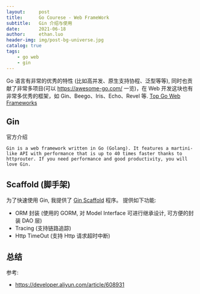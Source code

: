 ```yaml
---
layout:     post
title:      Go Courese - Web FrameWork 
subtitle:   Gin 介绍与使用
date:       2021-06-18
author:     ethan.luo
header-img: img/post-bg-universe.jpg
catalog: true
tags:
    - go web
    - gin
---
```


Go 语言有非常的优秀的特性 (比如高并发、原生支持协程、泛型等等), 同时也贡献了非常多项目(可以 https://awesome-go.com/ 一览)，在 Web 开发这块也有非常多优秀的框架，如 Gin、Beego、Iris、Echo、Revel 等.
[Top Go Web Frameworks](https://github.com/mingrammer/go-web-framework-stars)

## Gin
官方介绍
```text
Gin is a web framework written in Go (Golang). It features a martini-like API with performance that is up to 40 times faster thanks to httprouter. If you need performance and good productivity, you will love Gin.
```

## Scaffold (脚手架)
为了快速使用 Gin, 我提供了 [Gin Scaffold](https://github.com/codeandcode0x/gin-scaffold) 程序。
提供如下功能:
- ORM 封装 (使用的 GORM, 对 Model Interface 可进行继承设计, 可方便的封装 DAO 层)
- Tracing (支持链路追踪)
- Http TimeOut (支持 Http 请求超时中断)


## 总结



参考: 
- https://developer.aliyun.com/article/608931






